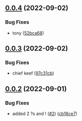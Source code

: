## [0.0.4](https://github.com/andreilg/crispy-bassoon/compare/v0.0.3...v0.0.4) (2022-09-02)


### Bug Fixes

* tony ([52bca68](https://github.com/andreilg/crispy-bassoon/commit/52bca6829479ec93a9d54fc7092abf7aad94c1d7))



## [0.0.3](https://github.com/andreilg/crispy-bassoon/compare/v0.0.2...v0.0.3) (2022-09-02)


### Bug Fixes

* chief keef ([97c31cb](https://github.com/andreilg/crispy-bassoon/commit/97c31cb18cbc2beb02f783367adaedfd87e729ed))



## [0.0.2](https://github.com/andreilg/crispy-bassoon/compare/cb18ce75249914b6efdee38250f2c9ba5fb2d48e...v0.0.2) (2022-09-01)


### Bug Fixes

* added 2 ?s and ! ([#2](https://github.com/andreilg/crispy-bassoon/issues/2)) ([cb18ce7](https://github.com/andreilg/crispy-bassoon/commit/cb18ce75249914b6efdee38250f2c9ba5fb2d48e))



